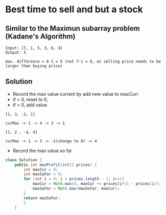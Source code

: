 # Best time to sell and but a stock
## Similar to the Maximun subarray problem (Kadane's Algorithm)
```
Input: [7, 1, 5, 3, 6, 4]
Output: 5

max. difference = 6-1 = 5 (not 7-1 = 6, as selling price needs to be larger than buying price)
```


## Solution
- Record the max value current by add new value to maxCurr 
- if < 0, reset to 0;
- if > 0, add value
```
[1, 3, -2, 1]

curMax -> 1 -> 4 -> 2 -> 1

[1, 2 , -4, 4]

curMax -> 1 -> 3 -> -1(change to 0) -> 4

```
- Record the max value so far
```java
class Solution {
    public int maxProfit(int[] prices) {
        int maxCur = 0;
        int maxSoFar = 0;
        for (int i = 0; i < prices.length - 1; i++){
            maxCur = Math.max(0, maxCur += prices[i+1] - prices[i]);
            maxSoFar = Math.max(maxSoFar, maxCur);
        }
        return maxSoFar;
        }
    }

```